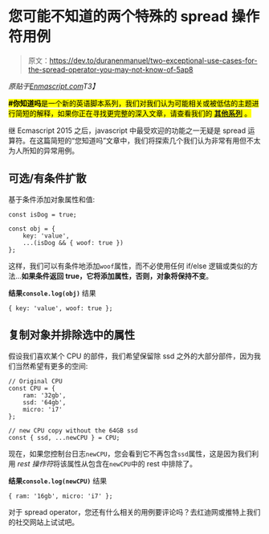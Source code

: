 # 您可能不知道的两个特殊的 spread 操作符用例

> 原文：<https://dev.to/duranenmanuel/two-exceptional-use-cases-for-the-spread-operator-you-may-not-know-of-5ap8>

*原贴于[Enmascript.com](https://enmascript.com/articles/2019/09/20/two-exceptional-use-cases-for-the-spread-operator-you-may-not-know-of)T3】*

<mark>**#你知道吗**是一个新的英语脚本系列，我们对我们认为可能相关或被低估的主题进行简短的解释，如果你正在寻找更完整的深入文章，请查看我们的 **[其他系列](https://dev.to/series)** 。</mark>

继 Ecmascript 2015 之后，javascript 中最受欢迎的功能之一无疑是 spread 运算符。在这篇简短的“您知道吗”文章中，我们将探索几个我们认为非常有用但不太为人所知的异常用例。

## 可选/有条件扩散

基于条件添加对象属性和值:

```
const isDog = true;

const obj = {
    key: 'value',
    ...(isDog && { woof: true })
}; 
```

这样，我们可以有条件地添加`woof`属性，而不必使用任何 if/else 逻辑或类似的方法...**如果条件返回 true，它将添加属性，否则，对象将保持不变**。

**结果`console.log(obj)`** 结果

```
{ key: 'value', woof: true }; 
```

## 复制对象并排除选中的属性

假设我们喜欢某个 CPU 的部件，我们希望保留除 ssd 之外的大部分部件，因为我们当然希望有更多的空间:

```
// Original CPU
const CPU = {
    ram: '32gb',
    ssd: '64gb',
    micro: 'i7'
};

// new CPU copy without the 64GB ssd
const { ssd, ...newCPU } = CPU; 
```

现在，如果您控制台日志`newCPU`，您会看到它不再包含`ssd`属性，这是因为我们利用 *rest 操作符*将该属性从包含在`newCPU`中的 rest 中排除了。

**结果`console.log(newCPU)`** 结果

```
{ ram: '16gb', micro: 'i7' }; 
```

对于 spread operator，您还有什么相关的用例要评论吗？去红迪网或推特上我们的社交网站上试试吧。